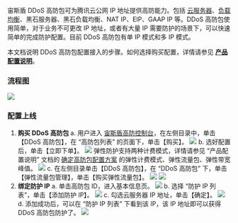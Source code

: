 宙斯盾 DDoS 高防包可为腾讯云公网 IP 地址提供高防能力。包括 [云服务器](https://cloud.tencent.com/doc/product/213/495)、[负载均衡](https://cloud.tencent.com/doc/product/214/524)、黑石服务器、黑石负载均衡、NAT IP、EIP、GAAP IP 等。DDoS 高防包使用简单，对于业务不可更改 IP 地址，或者有大量 IP 需要防护的场景下，可以快速简单的完成防护配置。目前 DDoS 高防包有单 IP 模式和多 IP 模式。

本文档说明 DDoS 高防包配置接入的步骤。如何选择购买配置，详情请参见 [**产品配置说明**](https://cloud.tencent.com/document/product/685/18798)。

### 流程图
![](https://main.qcloudimg.com/raw/56680ef9138fe084b097b0ca753b9636.png)

### 配置上线

1. **购买 DDoS 高防包**
a. 用户进入 [宙斯盾高防控制台](https://console.cloud.tencent.com/gamesec)，在左侧目录中，单击【DDoS 高防包】，在 “高防包列表” 的页面下，单击【购买】。
![](https://main.qcloudimg.com/raw/f35fd24e82d70a4cc9e4f8a06db8e7ce.png)
b. 选好配置后，单击【立即下单】。
![](https://i.imgur.com/WubfeN7.png)
弹性防护支持两种计费模式，详情请参见 “产品配置说明” 文档的 [确定高防包配置方案](https://cloud.tencent.com/document/product/685/18798#.E7.A1.AE.E5.AE.9A.E9.AB.98.E9.98.B2.E5.8C.85.E9.85.8D.E7.BD.AE.E6.96.B9.E6.A1.88) 的弹性计费模式、弹性流量包、弹性带宽峰值。
![](https://main.qcloudimg.com/raw/73f2289fc484b77fc07ee09d55968535.png)
c. 在左侧目录单击【DDoS 高防包】，在 “DDoS 高防包” 下，单击【弹性流量包管理】，单击【购买弹性流量包】。
![](https://i.imgur.com/x8l5VxC.png)
![](https://i.imgur.com/EsZfSDe.png)
2. **绑定防护 IP**
a. 单击高防包 ID，进入基本信息页。
![](https://main.qcloudimg.com/raw/619c3476c3f1457aebc12796218823ed.png)
b. 选择 “防护 IP 列表”，单击【添加防护 IP】。
![](
https://main.qcloudimg.com/raw/c8450c45a575ae200ab2e2588805cafb.png)
c. 勾选云服务器 IP 地址，单击【确定】。
![](https://i.imgur.com/UPpqQAY.png)
d. 添加成功后，可以在 “防护 IP 列表” 下看到该 IP，该 IP 地址即可以获得 DDoS 高防包防护了。
![](https://i.imgur.com/hEHODtG.png)
